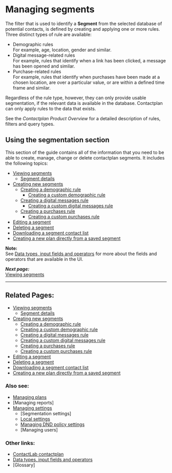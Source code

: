 # Managing segments

The filter that is used to identify a **Segment** from the selected database of potential contacts, is defined by creating and applying one or more rules. Three distinct types of rule are available:  

- Demographic rules  
  For example, age, location, gender and similar.  
- Digital message-related rules  
  For example, rules that identify when a link has been clicked, a message has been opened and similar.
- Purchase-related rules  
  For example, rules that identify when purchases have been made at a chosen location, are over a particular value, or are within a defined time frame and similar.  

Regardless of the rule type, however, they can only provide usable segmentation, if the relevant data is available in the database. Contactplan can only apply rules to the data that exists.  

See the *Contactplan Product Overview* for a detailed description of rules, filters and query types.  

## Using the segmentation section

This section of the guide contains all of the information that you need to be able to create, manage, change or delete contactplan segments. It includes the following topics:

- [Viewing segments](ViewingSegments)  
  - [Segment details](SegmentDetails)  
- [Creating new segments](CreatingNewSegments)  
  - [Creating a demographic rule](CreatingDemographicRule)  
     - [Creating a custom demographic rule](CreatingCustomDemographicRule)  
  - [Creating a digital messages rule](CreatingDigitalMessagesRule)  
    - [Creating a custom digital messages rule](CreatingCustomDigitalMessagesRule)  
  - [Creating a purchases rule](CreatingPurchasesRule)  
    - [Creating a custom purchases rule](CreatingCustomPurchasesRule)  
- [Editing a segment](EditingSegment)  
- [Deleting a segment](DeletingSegment)  
- [Downloading a segment contact list](DownloadingSegmentContactList)  
- [Creating a new plan directly from a saved segment](CreatingPlanFromSegment)  

**Note:**  
See [Data types, input fields and operators](InputBoxOperators) for more about the fields and operators that are available in the UI.  

***Next page:***  
[Viewing segments](ViewingSegments)  

----------

## Related Pages:  

- [Viewing segments](ViewingSegments)  
  - [Segment details](SegmentDetails)  
- [Creating new segments](CreatingNewSegments)  
  - [Creating a demographic rule](CreatingDemographicRule)  
  - [Creating a custom demographic rule](CreatingCustomDemographicRule)  
  - [Creating a digital messages rule](CreatingDigitalMessagesRule)  
  - [Creating a custom digital messages rule](CreatingCustomDigitalMessagesRule)
  - [Creating a purchases rule](CreatingPurchasesRule)  
  - [Creating a custom purchases rule](CreatingCustomPurchasesRule)
- [Editing a segment](EditingSegment)  
- [Deleting a segment](DeletingSegment)  
- [Downloading a segment contact list](DownloadingSegmentContactList)  
- [Creating a new plan directly from a saved segment](CreatingPlanFromSegment)  

### Also see:  

- [Managing plans](ManagingPlans)  
- [Managing reports]  
- [Managing settings](ManagingSettings)  
  - [Segmentation settings]  
  - [Local settings](LocalSettings)  
  - [Managing DND policy settings](ManagingDND)  
  - [Managing users]  

### Other links:  

- [ContactLab contactplan](Home)  
- [Data types, input fields and operators](InputBoxOperators)  
- [Glossary]  
